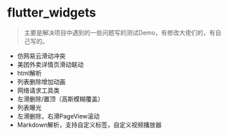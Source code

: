 # flutter_widgets
> 主要是解决项目中遇到的一些问题写的测试Demo，有修改大佬们的，有自己写的。

- 仿网易云滑动冲突
- 美团外卖详情页滑动联动
- html解析
- 列表删除增加动画
- 网络请求工具类
- 左滑删除/置顶（高斯模糊覆盖）
- 列表曝光
- 左滑删除，右滑PageView滚动
- Markdown解析，支持自定义标签，自定义视频播放器